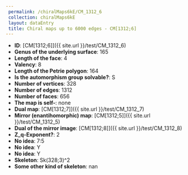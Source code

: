 ```yaml
--- 
 permalink: /chiralMaps6kE/CM_1312_6 
 collection: chiralMaps6kE
 layout: dataEntry
 title: Chiral maps up to 6000 edges - CM[1312;6]
---
```


- **ID**: [CM[1312;6]]({{ site.url }}/test/CM_1312_6)
- **Genus of the underlying surface**: 165
- **Length of the face**: 4
- **Valency**: 8
- **Length of the Petrie polygon**: 164
- **Is the automorphism group solvable?**: S
- **Number of vertices**: 328
- **Number of edges**: 1312
- **Number of faces**: 656
- **The map is self-**: none
- **Dual map**: [CM[1312;7]]({{ site.url }}/test/CM_1312_7)
- **Mirror (enantihomorphic) map**: [CM[1312;5]]({{ site.url }}/test/CM_1312_5)
- **Dual of the mirror image**: [CM[1312;8]]({{ site.url }}/test/CM_1312_8)
- **Z_q-Exponent?**: 2
- **No idea**:  7:5
- **No idea**: Y
- **No idea**: Y
- **Skeleton**: Sk(328;3)^2
- **Some other kind of skeleton**: nan

